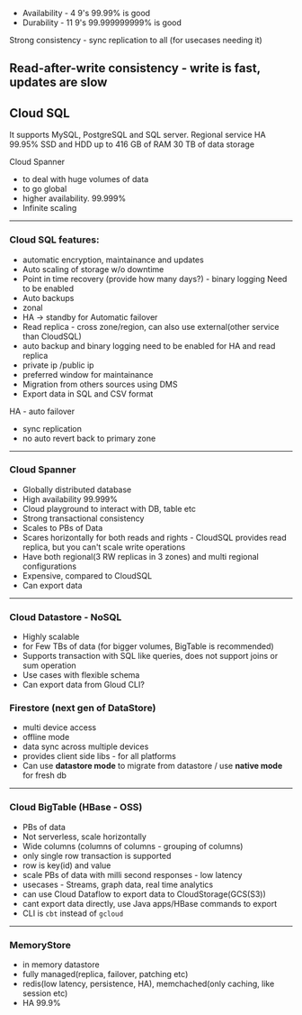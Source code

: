 - Availability - 4 9's 99.99% is good
- Durability   - 11 9's 99.999999999% is good

Strong consistency - sync replication to all (for usecases needing it)

Read-after-write consistency - write is fast, updates are slow
---
## Cloud SQL

It supports MySQL, PostgreSQL and SQL server. 
Regional service 
HA 99.95% 
SSD and HDD 
up to 416 GB of RAM 30 TB of data storage 

Cloud Spanner 
- to deal with huge volumes of data
- to go global
- higher availability. 99.999%
- Infinite scaling

---

### Cloud SQL features: 
- automatic encryption, maintainance and updates
- Auto scaling of storage w/o downtime
- Point in time recovery (provide how many days?) - binary logging Need to be enabled
- Auto backups
- zonal
- HA -> standby for Automatic failover
- Read replica - cross zone/region, can also use external(other service than CloudSQL)
- auto backup and binary logging need to be enabled for HA and read replica
- private ip /public ip
- preferred window for maintainance
- Migration from others sources using DMS
- Export data in SQL and CSV format


HA - auto failover 
- sync replication
- no auto revert back to primary zone 

---

### Cloud Spanner
- Globally distributed database
- High availability 99.999%
- Cloud playground to interact with DB, table etc
- Strong transactional consistency
- Scales to PBs of Data
- Scares horizontally for both reads and rights - CloudSQL provides read replica, but you can't scale write operations
- Have both regional(3 RW replicas in 3 zones) and multi regional configurations
- Expensive, compared to CloudSQL
- Can export data


-----
### Cloud Datastore - NoSQL
- Highly scalable
- for Few TBs of data (for bigger volumes, BigTable is recommended)
- Supports transaction with SQL like queries, does not support joins or sum operation
- Use cases with flexible schema
- Can export data from Gloud CLI?

### Firestore (next gen of DataStore)
- multi device access
- offline mode
- data sync across multiple devices
- provides client side libs - for all platforms
- Can use **datastore mode** to migrate from datastore / use **native mode** for fresh db

---

### Cloud BigTable (HBase - OSS)
- PBs of data 
- Not serverless, scale horizontally
- Wide columns (columns of columns - grouping of columns)
- only single row transaction is supported
- row is key(id) and value
- scale PBs of data with milli second responses - low latency
- usecases - Streams, graph data, real time analytics
- can use Cloud Dataflow to export data to CloudStorage(GCS(S3)) 
- cant export data directly, use Java apps/HBase commands to export
- CLI is `cbt` instead of `gcloud`

---

### MemoryStore
- in memory datastore
- fully managed(replica, failover, patching etc)
- redis(low latency, persistence, HA), memchached(only caching, like session etc)
- HA 99.9%